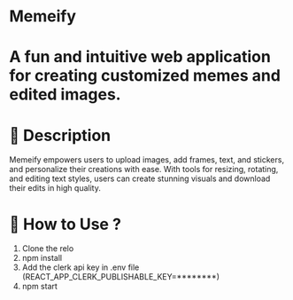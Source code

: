 # M e m e i f y 

# A fun and intuitive web application for creating customized memes and edited images.

# 📝 Description
Memeify empowers users to upload images, add frames, text, and stickers, and personalize their creations with ease. With tools for resizing, rotating, and editing text styles, users can create stunning visuals and download their edits in high quality.

# 🚀 How to Use ?

1. Clone the relo
2. npm install
3. Add the clerk api key in .env file (REACT_APP_CLERK_PUBLISHABLE_KEY=********)
4. npm start



 
 
